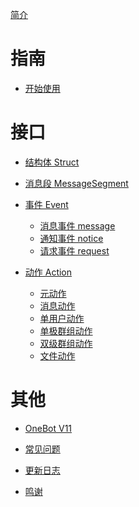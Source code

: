 [简介](./Introduction.md)

# 指南

- [开始使用](./start.md)

# 接口

- [结构体 Struct](./struct.md)

- [消息段 MessageSegment](./message.md)

- [事件 Event](./event/event.md)

  - [消息事件 message](./event/message.md)
  - [通知事件 notice](./event/notice.md)
  - [请求事件 request](./event/request.md)
  
- [动作 Action](./action/action.md)
  
  - [元动作](./action/meta.md)
  - [消息动作](./action/message.md)
  - [单用户动作](./action/private.md)
  - [单极群组动作](./action/group.md)
  - [双级群组动作]()
  - [文件动作](./action/file.md)

# 其他

- [OneBot V11]()

- [常见问题]()
  
- [更新日志](./changelog.md)
  
- [鸣谢]()
